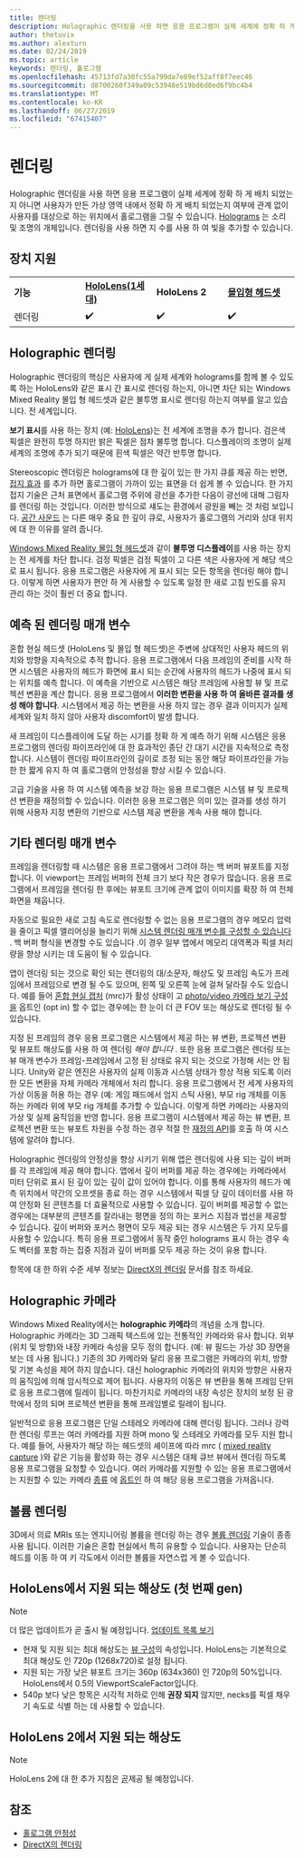 ```yaml
---
title: 렌더링
description: Holographic 렌더링을 사용 하면 응용 프로그램이 실제 세계에 정확 하 게 배치 되었는지 아니면 사용자가 만든 가상 영역 내에서 정확 하 게 배치 되었는지 여부에 관계 없이 사용자를 대상으로 하는 위치에서 홀로그램을 그릴 수 있습니다.
author: thetuvix
ms.author: alexturn
ms.date: 02/24/2019
ms.topic: article
keywords: 렌더링, 홀로그램
ms.openlocfilehash: 45713fd7a30fc55a799da7e89ef52aff8f7eec46
ms.sourcegitcommit: d8700260f349a09c53948e519bd6d8ed6f9bc4b4
ms.translationtype: MT
ms.contentlocale: ko-KR
ms.lasthandoff: 06/27/2019
ms.locfileid: "67415407"
---
```

# <a name="rendering"></a>렌더링

Holographic 렌더링을 사용 하면 응용 프로그램이 실제 세계에 정확 하 게 배치 되었는지 아니면 사용자가 만든 가상 영역 내에서 정확 하 게 배치 되었는지 여부에 관계 없이 사용자를 대상으로 하는 위치에서 홀로그램을 그릴 수 있습니다. [Holograms](hologram.md) 는 소리 및 조명의 개체입니다. 렌더링을 사용 하면 지 수를 사용 하 여 빛을 추가할 수 있습니다.

## <a name="device-support"></a>장치 지원

<table>
    <colgroup>
    <col width="25%" />
    <col width="25%" />
    <col width="25%" />
    <col width="25%" />
    </colgroup>
    <tr>
        <td><strong>기능</strong></td>
        <td><a href="hololens-hardware-details.md"><strong>HoloLens(1세대)</strong></a></td>
        <td><strong>HoloLens 2</strong></td>
        <td><a href="immersive-headset-hardware-details.md"><strong>몰입형 헤드셋</strong></a></td>
    </tr>
     <tr>
        <td>렌더링</td>
        <td>✔️</td>
        <td>✔️</td>
        <td>✔️</td>
    </tr>
</table>

## <a name="holographic-rendering"></a>Holographic 렌더링

Holographic 렌더링의 핵심은 사용자에 게 실제 세계와 holograms를 함께 볼 수 있도록 하는 HoloLens와 같은 표시 간 표시로 렌더링 하는지, 아니면 차단 되는 Windows Mixed Reality 몰입 형 헤드셋과 같은 불투명 표시로 렌더링 하는지 여부를 알고 있습니다. 전 세계입니다.

**보기 표시**를 사용 하는 장치 (예: [HoloLens](hololens-hardware-details.md))는 전 세계에 조명을 추가 합니다. 검은색 픽셀은 완전히 투명 하지만 밝은 픽셀은 점차 불투명 합니다. 디스플레이의 조명이 실제 세계의 조명에 추가 되기 때문에 흰색 픽셀은 약간 반투명 합니다.

Stereoscopic 렌더링은 holograms에 대 한 깊이 있는 한 가지 큐를 제공 하는 반면, [접지 효과](interaction-fundamentals.md) 를 추가 하면 홀로그램이 가까이 있는 표면을 더 쉽게 볼 수 있습니다. 한 가지 접지 기술은 근처 표면에서 홀로그램 주위에 광선을 추가한 다음이 광선에 대해 그림자를 렌더링 하는 것입니다. 이러한 방식으로 섀도는 환경에서 광원을 빼는 것 처럼 보입니다. [공간 사운드](spatial-sound.md) 는 다른 매우 중요 한 깊이 큐로, 사용자가 홀로그램의 거리와 상대 위치에 대 한 이유를 알려 줍니다.

[Windows Mixed Reality 몰입 형 헤드셋](immersive-headset-hardware-details.md)과 같이 **불투명 디스플레이**를 사용 하는 장치는 전 세계를 차단 합니다. 검정 픽셀은 검정 픽셀이 고 다른 색은 사용자에 게 해당 색으로 표시 됩니다. 응용 프로그램은 사용자에 게 표시 되는 모든 항목을 렌더링 해야 합니다. 이렇게 하면 사용자가 편안 하 게 사용할 수 있도록 일정 한 새로 고침 빈도를 유지 관리 하는 것이 훨씬 더 중요 합니다.

## <a name="predicted-rendering-parameters"></a>예측 된 렌더링 매개 변수

혼합 현실 헤드셋 (HoloLens 및 몰입 형 헤드셋)은 주변에 상대적인 사용자 헤드의 위치와 방향을 지속적으로 추적 합니다. 응용 프로그램에서 다음 프레임의 준비를 시작 하면 시스템은 사용자의 헤드가 화면에 표시 되는 순간에 사용자의 헤드가 나중에 표시 되는 위치를 예측 합니다. 이 예측을 기반으로 시스템은 해당 프레임에 사용할 뷰 및 프로젝션 변환을 계산 합니다. 응용 프로그램에서 **이러한 변환을 사용 하 여 올바른 결과를 생성 해야 합니다**. 시스템에서 제공 하는 변환을 사용 하지 않는 경우 결과 이미지가 실제 세계와 일치 하지 않아 사용자 discomfort이 발생 합니다.

새 프레임이 디스플레이에 도달 하는 시기를 정확 하 게 예측 하기 위해 시스템은 응용 프로그램의 렌더링 파이프라인에 대 한 효과적인 종단 간 대기 시간을 지속적으로 측정 합니다. 시스템이 렌더링 파이프라인의 길이로 조정 되는 동안 해당 파이프라인을 가능한 한 짧게 유지 하 여 홀로그램의 안정성을 향상 시킬 수 있습니다.

고급 기술을 사용 하 여 시스템 예측을 보강 하는 응용 프로그램은 시스템 뷰 및 프로젝션 변환을 재정의할 수 있습니다. 이러한 응용 프로그램은 의미 있는 결과를 생성 하기 위해 사용자 지정 변환의 기반으로 시스템 제공 변환을 계속 사용 해야 합니다.

## <a name="other-rendering-parameters"></a>기타 렌더링 매개 변수

프레임을 렌더링할 때 시스템은 응용 프로그램에서 그려야 하는 백 버퍼 뷰포트를 지정 합니다. 이 viewport는 프레임 버퍼의 전체 크기 보다 작은 경우가 많습니다. 응용 프로그램에서 프레임을 렌더링 한 후에는 뷰포트 크기에 관계 없이 이미지를 확장 하 여 전체 화면을 채웁니다.

자동으로 필요한 새로 고침 속도로 렌더링할 수 없는 응용 프로그램의 경우 메모리 압력을 줄이고 픽셀 앨리어싱을 늘리기 위해 [시스템 렌더링 매개 변수를 구성할 수 있습니다](https://docs.microsoft.com/uwp/api/Windows.Graphics.Holographic.HolographicViewConfiguration#Windows_Graphics_Holographic_HolographicViewConfiguration) . 백 버퍼 형식을 변경할 수도 있습니다 .이 경우 일부 앱에서 메모리 대역폭과 픽셀 처리량을 향상 시키는 데 도움이 될 수 있습니다.

앱이 렌더링 되는 것으로 확인 되는 렌더링의 대/소문자, 해상도 및 프레임 속도가 프레임에서 프레임으로 변경 될 수도 있으며, 왼쪽 및 오른쪽 눈에 걸쳐 달라질 수도 있습니다. 예를 들어 [혼합 현실 캡처](mixed-reality-capture.md) (mrc)가 활성 상태이 고 [photo/video 카메라 보기 구성을](https://docs.microsoft.com/uwp/api/Windows.Graphics.Holographic.HolographicViewConfigurationKind#Windows_Graphics_Holographic_HolographicViewConfigurationKind) 옵트인 (opt in) 할 수 없는 경우에는 한 눈이 더 큰 FOV 또는 해상도로 렌더링 될 수 있습니다.

지정 된 프레임의 경우 응용 프로그램은 시스템에서 제공 하는 뷰 변환, 프로젝션 변환 및 뷰포트 해상도를 사용 하 여 렌더링 *해야 합니다* . 또한 응용 프로그램은 렌더링 또는 뷰 매개 변수가 프레임-프레임에서 고정 된 상태로 유지 되는 것으로 가정해 서는 안 됩니다. Unity와 같은 엔진은 사용자의 실제 이동과 시스템 상태가 항상 적용 되도록 이러한 모든 변환을 자체 카메라 개체에서 처리 합니다. 응용 프로그램에서 전 세계 사용자의 가상 이동을 허용 하는 경우 (예: 게임 패드에서 엄지 스틱 사용), 부모 rig 개체를 이동 하는 카메라 위에 부모 rig 개체를 추가할 수 있습니다. 이렇게 하면 카메라는 사용자의 가상 및 실제 움직임을 반영 합니다. 응용 프로그램이 시스템에서 제공 하는 뷰 변환, 프로젝션 변환 또는 뷰포트 차원을 수정 하는 경우 적절 한 [재정의 API](https://docs.microsoft.com/uwp/api/Windows.Graphics.Holographic.HolographicCameraPose#Windows_Graphics_Holographic_HolographicCameraPose)를 호출 하 여 시스템에 알려야 합니다.

Holographic 렌더링의 안정성을 향상 시키기 위해 앱은 렌더링에 사용 되는 깊이 버퍼를 각 프레임에 제공 해야 합니다. 앱에서 깊이 버퍼를 제공 하는 경우에는 카메라에서 미터 단위로 표시 된 깊이 있는 깊이 값이 있어야 합니다. 이를 통해 사용자의 헤드가 예측 위치에서 약간의 오프셋을 종료 하는 경우 시스템에서 픽셀 당 깊이 데이터를 사용 하 여 안정화 된 콘텐츠를 더 효율적으로 사용할 수 있습니다. 깊이 버퍼를 제공할 수 없는 경우에는 대부분의 콘텐츠를 잘라내는 평면을 정의 하는 포커스 지점과 법선을 제공할 수 있습니다. 깊이 버퍼와 포커스 평면이 모두 제공 되는 경우 시스템은 두 가지 모두를 사용할 수 있습니다. 특히 응용 프로그램에서 동작 중인 holograms 표시 하는 경우 속도 벡터를 포함 하는 집중 지점과 깊이 버퍼를 모두 제공 하는 것이 유용 합니다.

항목에 대 한 하위 수준 세부 정보는 [DirectX의 렌더링](rendering-in-directx.md) 문서를 참조 하세요.

## <a name="holographic-cameras"></a>Holographic 카메라

Windows Mixed Reality에서는 **holographic 카메라**의 개념을 소개 합니다. Holographic 카메라는 3D 그래픽 텍스트에 있는 전통적인 카메라와 유사 합니다. 외부 (위치 및 방향)와 내장 카메라 속성을 모두 정의 합니다. (예: 뷰 필드는 가상 3D 장면을 보는 데 사용 됩니다.) 기존의 3D 카메라와 달리 응용 프로그램은 카메라의 위치, 방향 및 기본 속성을 제어 하지 않습니다. 대신 holographic 카메라의 위치와 방향은 사용자의 움직임에 의해 암시적으로 제어 됩니다. 사용자의 이동은 뷰 변환을 통해 프레임 단위로 응용 프로그램에 릴레이 됩니다. 마찬가지로 카메라의 내장 속성은 장치의 보정 된 광학에서 정의 되며 프로젝션 변환을 통해 프레임별로 릴레이 됩니다.

일반적으로 응용 프로그램은 단일 스테레오 카메라에 대해 렌더링 됩니다. 그러나 강력한 렌더링 루프는 여러 카메라를 지원 하며 mono 및 스테레오 카메라를 모두 지원 합니다. 예를 들어, 사용자가 해당 하는 헤드셋의 셰이프에 따라 mrc ( [mixed reality capture](mixed-reality-capture.md) )와 같은 기능을 활성화 하는 경우 시스템은 대체 큐브 뷰에서 렌더링 하도록 응용 프로그램을 요청할 수 있습니다. 여러 카메라를 지원할 수 있는 응용 프로그램에서는 지원할 수 있는 카메라 [종류](https://docs.microsoft.com/uwp/api/Windows.Graphics.Holographic.HolographicViewConfigurationKind#Windows_Graphics_Holographic_HolographicViewConfigurationKind) 에 [옵트인](https://docs.microsoft.com/uwp/api/Windows.Graphics.Holographic.HolographicViewConfiguration#Windows_Graphics_Holographic_HolographicViewConfiguration) 하 여 해당 응용 프로그램을 가져옵니다.

## <a name="volume-rendering"></a>볼륨 렌더링

3D에서 의료 MRIs 또는 엔지니어링 볼륨을 렌더링 하는 경우 [볼륨 렌더링](volume-rendering.md) 기술이 종종 사용 됩니다. 이러한 기술은 혼합 현실에서 특히 유용할 수 있습니다. 사용자는 단순히 헤드를 이동 하 여 키 각도에서 이러한 볼륨을 자연스럽 게 볼 수 있습니다.

## <a name="supported-resolutions-on-hololens-1st-gen"></a>HoloLens에서 지원 되는 해상도 (첫 번째 gen)
> [!NOTE]
> 더 많은 업데이트가 곧 출시 될 예정입니다. [업데이트 목록 보기](release-notes-april-2018.md)

* 현재 및 지원 되는 최대 해상도는 [뷰 구성](https://docs.microsoft.com/uwp/api/Windows.Graphics.Holographic.HolographicViewConfiguration#Windows_Graphics_Holographic_HolographicViewConfiguration)의 속성입니다. HoloLens는 기본적으로 최대 해상도 인 720p (1268x720)로 설정 됩니다.
* 지원 되는 가장 낮은 뷰포트 크기는 360p (634x360) 인 720p의 50%입니다. HoloLens에서 0.5의 ViewportScaleFactor입니다.
* 540p 보다 낮은 항목은 시각적 저하로 인해 **권장 되지** 않지만, necks를 픽셀 채우기 속도로 식별 하는 데 사용할 수 있습니다.

## <a name="supported-resolutions-on-hololens-2"></a>HoloLens 2에서 지원 되는 해상도

> [!NOTE]
> HoloLens 2에 대 한 추가 지침은 [곧](index.md#news-and-notes)제공 될 예정입니다.


## <a name="see-also"></a>참조
* [홀로그램 안정성](hologram-stability.md)
* [DirectX의 렌더링](rendering-in-directx.md)
